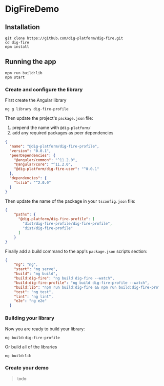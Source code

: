 # DigFireDemo

## Installation

```shell script
git clone https://github.com/dig-platform/dig-fire.git
cd dig-fire
npm install
```

## Running the app

```shell script
npm run build:lib
npm start
```

### Create and configure the library

First create the Angular library

`ng g library dig-fire-profile`

Then update the project's `package.json` file: 

1. prepend the name with `@dig-platform/`
2. add any required packages as peer dependencies

```json
{
  "name": "@dig-platform/dig-fire-profile",
  "version": "0.0.1",
  "peerDependencies": {
    "@angular/common": "^11.2.0",
    "@angular/core": "^11.2.0",
    "@dig-platform/dig-fire-user": "^0.0.1"
  },
  "dependencies": {
    "tslib": "^2.0.0"
  }
}
```

Then update the name of the package in your `tsconfig.json` file:

```json
{
    "paths": {
      "@dig-platform/dig-fire-profile": [
        "dist/dig-fire-profile/dig-fire-profile",
        "dist/dig-fire-profile"
      ]
    }
}
```

Finally add a build command to the app's `package.json` scripts section:

```json
{
    "ng": "ng",
    "start": "ng serve",
    "build": "ng build",
    "build:dig-fire": "ng build dig-fire --watch",
    "build:dig-fire-profile": "ng build dig-fire-profile --watch",
    "build:lib": "npm run build:dig-fire && npm run build:dig-fire-profile",
    "test": "ng test",
    "lint": "ng lint",
    "e2e": "ng e2e"
  }
```

### Building your library

Now you are ready to build your library:

`ng build:dig-fire-profile`

Or build all of the libraries

`ng build:lib`

### Create your demo

> todo
